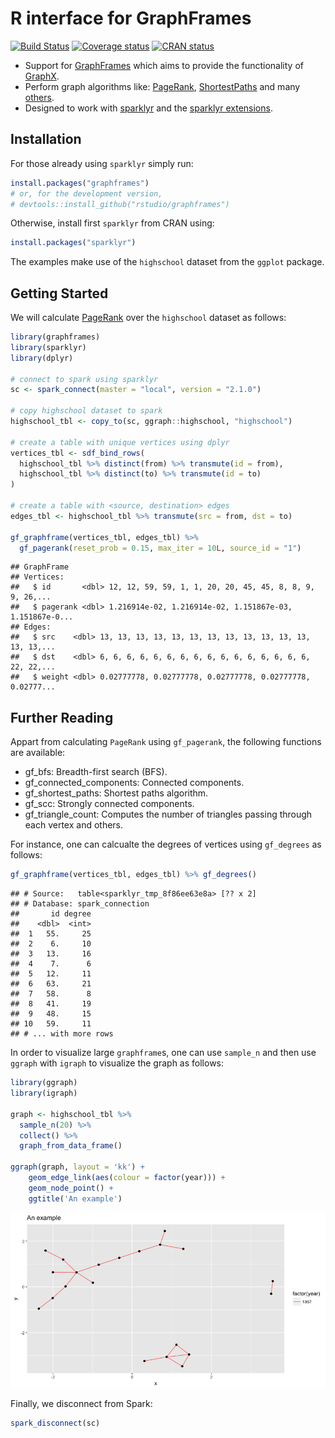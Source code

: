 R interface for GraphFrames
================

[![Build Status](https://travis-ci.org/rstudio/graphframes.svg?branch=master)](https://travis-ci.org/rstudio/graphframes) [![Coverage status](https://codecov.io/gh/rstudio/graphframes/branch/master/graph/badge.svg)](https://codecov.io/github/rstudio/graphframes?branch=master) [![CRAN status](https://www.r-pkg.org/badges/version/graphframes)](https://cran.r-project.org/package=graphframes)

-   Support for [GraphFrames](https://graphframes.github.io/) which aims to provide the functionality of [GraphX](http://spark.apache.org/graphx/).
-   Perform graph algorithms like: [PageRank](https://graphframes.github.io/api/scala/index.html#org.graphframes.lib.PageRank), [ShortestPaths](https://graphframes.github.io/api/scala/index.html#org.graphframes.lib.ShortestPaths) and many [others](https://graphframes.github.io/api/scala/#package).
-   Designed to work with [sparklyr](https://spark.rstudio.com) and the [sparklyr extensions](http://spark.rstudio.com/extensions.html).

Installation
------------

For those already using `sparklyr` simply run:

``` r
install.packages("graphframes")
# or, for the development version,
# devtools::install_github("rstudio/graphframes")
```

Otherwise, install first `sparklyr` from CRAN using:

``` r
install.packages("sparklyr")
```

The examples make use of the `highschool` dataset from the `ggplot` package.

Getting Started
---------------

We will calculate [PageRank](https://en.wikipedia.org/wiki/PageRank) over the `highschool` dataset as follows:

``` r
library(graphframes)
library(sparklyr)
library(dplyr)

# connect to spark using sparklyr
sc <- spark_connect(master = "local", version = "2.1.0")

# copy highschool dataset to spark
highschool_tbl <- copy_to(sc, ggraph::highschool, "highschool")

# create a table with unique vertices using dplyr
vertices_tbl <- sdf_bind_rows(
  highschool_tbl %>% distinct(from) %>% transmute(id = from),
  highschool_tbl %>% distinct(to) %>% transmute(id = to)
)

# create a table with <source, destination> edges
edges_tbl <- highschool_tbl %>% transmute(src = from, dst = to)

gf_graphframe(vertices_tbl, edges_tbl) %>%
  gf_pagerank(reset_prob = 0.15, max_iter = 10L, source_id = "1")
```

    ## GraphFrame
    ## Vertices:
    ##   $ id       <dbl> 12, 12, 59, 59, 1, 1, 20, 20, 45, 45, 8, 8, 9, 9, 26,...
    ##   $ pagerank <dbl> 1.216914e-02, 1.216914e-02, 1.151867e-03, 1.151867e-0...
    ## Edges:
    ##   $ src    <dbl> 13, 13, 13, 13, 13, 13, 13, 13, 13, 13, 13, 13, 13, 13,...
    ##   $ dst    <dbl> 6, 6, 6, 6, 6, 6, 6, 6, 6, 6, 6, 6, 6, 6, 6, 6, 22, 22,...
    ##   $ weight <dbl> 0.02777778, 0.02777778, 0.02777778, 0.02777778, 0.02777...

Further Reading
---------------

Appart from calculating `PageRank` using `gf_pagerank`, the following functions are available:

-   gf\_bfs: Breadth-first search (BFS).
-   gf\_connected\_components: Connected components.
-   gf\_shortest\_paths: Shortest paths algorithm.
-   gf\_scc: Strongly connected components.
-   gf\_triangle\_count: Computes the number of triangles passing through each vertex and others.

For instance, one can calcualte the degrees of vertices using `gf_degrees` as follows:

``` r
gf_graphframe(vertices_tbl, edges_tbl) %>% gf_degrees()
```

    ## # Source:   table<sparklyr_tmp_8f86ee63e8a> [?? x 2]
    ## # Database: spark_connection
    ##       id degree
    ##    <dbl>  <int>
    ##  1   55.     25
    ##  2    6.     10
    ##  3   13.     16
    ##  4    7.      6
    ##  5   12.     11
    ##  6   63.     21
    ##  7   58.      8
    ##  8   41.     19
    ##  9   48.     15
    ## 10   59.     11
    ## # ... with more rows

In order to visualize large `graphframe`s, one can use `sample_n` and then use `ggraph` with `igraph` to visualize the graph as follows:

``` r
library(ggraph)
library(igraph)

graph <- highschool_tbl %>%
  sample_n(20) %>%
  collect() %>%
  graph_from_data_frame()

ggraph(graph, layout = 'kk') + 
    geom_edge_link(aes(colour = factor(year))) + 
    geom_node_point() + 
    ggtitle('An example')
```

![](tools/readme/unnamed-chunk-5-1.png)

Finally, we disconnect from Spark:

``` r
spark_disconnect(sc)
```
